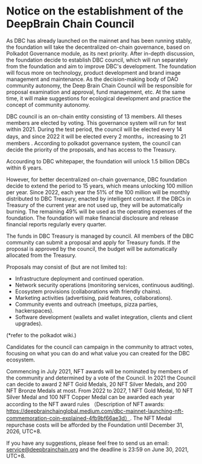 # Notice on the establishment of the DeepBrain Chain Council

As DBC has already launched on the mainnet and has been running stably, the foundation will take the decentralized on-chain governance, based on Polkadot Governance module, as its next priority. After in-depth discussion, the foundation decide to establish DBC council, which will run separately from the foundation and aim to improve DBC's development. The foundation will focus more on technology, product development and brand image management and maintenance. As the decision-making body of DAO community autonomy, the Deep Brain Chain Council will be responsible for proposal examination and approval, fund management, etc. At the same time, it will make suggestions for ecological development and practice the concept of community autonomy.

DBC council is an on-chain entity consisting of 13 members. All theses members are elected by voting. This governance system will run for test within 2021. During the test period, the council will be elected every 14 days, and since 2022 it will be elected every 2 months，increasing to 21 members . According to polkadot governance system, the council can decide the priority of the proposals, and has access to the Treasury.

Accourding to DBC whitepaper, the foundation will unlock 1.5 billion DBCs within 6 years. 

However, for better decentralized on-chain governance, DBC foundation decide to extend the period to 15 years, which means unlocking 100 million per year. Since 2022, each year the 51% of the 100 million will be monthly distributed to DBC Treasury, enacted by intelligent contract. If the DBCs in Treasury of the current year are not used up, they will be automatically burning. The remaining 49% will be used as the operating expenses of the foundation. The foundation will make financial disclosure and release financial reports regularly every quarter.

The funds in DBC Treasury is managed by council. All members of the DBC community can submit a proposal and apply for Treasury funds. If the proposal is approved by the council, the budget will be automatically allocated from the Treasury.

Proposals may consist of (but are not limited to):

+ Infrastructure deployment and continued operation.
+ Network security operations (monitoring services, continuous auditing).
+ Ecosystem provisions (collaborations with friendly chains).
+ Marketing activities (advertising, paid features, collaborations).
+ Community events and outreach (meetups, pizza parties, hackerspaces).
+ Software development (wallets and wallet integration, clients and client upgrades).

(*refer to the polkadot wiki.)

Candidates for the council can campaign in the community to attract votes, focusing on what you can do and what value you can created for the DBC ecosystem.

Commencing in July 2021, NFT awards will be nominated by members of the community and determined by a vote of the Council. In 2021 the Council can decide to award 2 NFT Gold Medals, 20 NFT Silver Medals, and 200 NFT Bronze Medals at most. From 2022 to 2027, 1 NFT Gold Medal, 10 NFT Silver Medal and 100 NFT Copper Medal can be awarded each year according to the NFT award rules （Description of NFT awards: https://deepbrainchainglobal.medium.com/dbc-mainnet-launching-nft-commemoration-coin-explained-4fb9bf66ae3d）. The NFT Medal repurchase costs will be afforded by the Foundation until December 31, 2026, UTC+8.

If you have any suggestions, please feel free to send us an email: service@deepbrainchain.org and the deadline is 23:59 on June 30, 2021, UTC+8.
